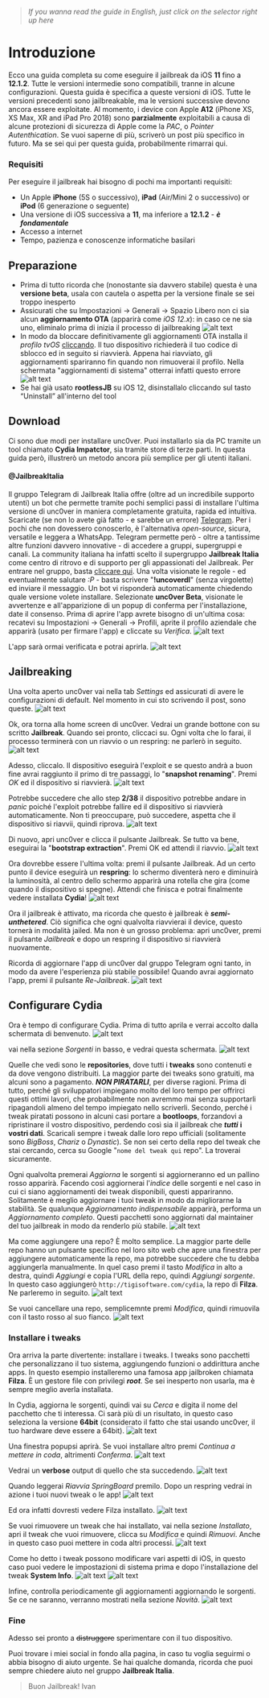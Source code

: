 > _If you wanna read the guide in English, just click on the selector right up here_

# Introduzione

Ecco una guida completa su come eseguire il jailbreak da iOS **11** fino a **12.1.2**. Tutte le versioni intermedie sono compatibili, tranne in alcune configurazioni.
Questa guida è specifica a queste versioni di iOS. Tutte le versioni precedenti sono jailbreakable, ma le versioni successive devono ancora essere exploitate.
Al momento, i device con Apple **A12** (iPhone XS, XS Max, XR and iPad Pro 2018) sono **parzialmente** exploitabili a causa di alcune protezioni di sicurezza di Apple come la _PAC_, o _Pointer Autenthication_. Se vuoi saperne di più, scriverò un post più specifico in futuro. Ma se sei qui per questa guida, probabilmente rimarrai qui.

### Requisiti

Per eseguire il jailbreak hai bisogno di pochi ma importanti requisiti:

-   Un Apple **iPhone** (5S o successivo), **iPad** (Air/Mini 2 o successivo) or **iPod** (6 generazione o seguente)
-   Una versione di iOS successiva a **11**, ma inferiore a **12.1.2** - **_è fondamentale_**
-   Accesso a internet
-   Tempo, pazienza e conoscenze informatiche basilari

## Preparazione

-   Prima di tutto ricorda che (nonostante sia davvero stabile) questa è una **versione beta**, usala con cautela o aspetta per la versione finale se sei troppo inesperto
-   Assicurati che su Impostazioni → Generali → Spazio Libero non ci sia alcun **aggiornamento OTA** (apparirà come _iOS 12.x_): in caso ce ne sia uno, eliminalo prima di inizia il processo di jailbreaking
    ![alt text](/img/Jailbreak/iStorage.png "Check for the OTA in here")
-   In modo da bloccare definitivamente gli aggiornamenti OTA installa il _profilo tvOS_ [cliccando](https://raw.githubusercontent.com/Jwhite077/NOOTA/master/tvOS_12_Beta_Profile.mobileconfig). Il tuo dispositivo richiederà il tuo codice di sblocco ed in seguito si riavvierà. Appena hai riavviato, gli aggiornamenti spariranno fin quando non rimuoverai il profilo. Nella schermata "aggiornamenti di sistema" otterrai infatti questo errore
    ![alt text](/img/Jailbreak/tvOS.png "Install the tvOS profile")
-   Se hai già usato **rootlessJB** su iOS 12, disinstallalo cliccando sul tasto “Uninstall” all'interno del tool

## Download

Ci sono due modi per installare unc0ver. Puoi installarlo sia da PC tramite un tool chiamato **Cydia Impatctor**, sia tramite store di terze parti. In questa guida però, illustrerò un metodo ancora più semplice per gli utenti italiani.

#### @JailbreakItalia

Il gruppo Telegram di Jailbreak Italia offre (oltre ad un incredibile supporto utenti) un bot che permette tramite pochi semplici passi di installare l'ultima versione di unc0ver in maniera completamente gratuita, rapida ed intuitiva.
Scaricate (se non lo avete già fatto - e sarebbe un errore) [Telegram](https://itunes.apple.com/it/app/telegram-messenger/id686449807?l=en&mt=8). Per i pochi che non dovessero conoscerlo, è l'alternativa _open-source_, sicura, versatile e leggera a WhatsApp. Telegram permette però - oltre a tantissime altre funzioni davvero innovative - di accedere a gruppi, supergruppi e canali. La community italiana ha infatti scelto il supergruppo **Jailbreak Italia** come centro di ritrovo e di supporto per gli appassionati del Jailbreak.
Per entrare nel gruppo, basta [cliccare qui](https://t.me/JailbreakItalia).
Una volta visionate le regole - ed eventualmente salutare _:P_ - basta scrivere "**!uncoverdl**" (senza virgolette) ed inviare il messaggio. Un bot vi risponderà automaticamente chiedendo quale versione volete installare. Selezionate **unc0ver Beta**, visionate le avvertenze e all'apparizione di un popup di conferma per l'installazione, date il consenso.
Prima di aprire l'app avrete bisogno di un'ultima cosa: recatevi su Impostazioni → Generali → Profili, aprite il profilo aziendale che apparirà (usato per firmare l'app) e cliccate su _Verifica_.
![alt text](/img/Jailbreak/Profiles.png "Trust the profile")

L'app sarà ormai verificata e potrai aprirla.
![alt text](</img/Jailbreak/unc0ver Icon.png> "You can now open unc0ver")

## Jailbreaking

Una volta aperto unc0ver vai nella tab _Settings_ ed assicurati di avere le configurazioni di default. Nel momento in cui sto scrivendo il post, sono queste.
![alt text](</img/Jailbreak/unc0ver Settings.png> "Leave everything as it is")

Ok, ora torna alla home screen di unc0ver. Vedrai un grande bottone con su scritto **Jailbreak**. Quando sei pronto, cliccaci su. Ogni volta che lo farai, il processo terminerà con un riavvio o un respring: ne parlerò in seguito.
![alt text](/img/Jailbreak/unc0ver.png "Press the Jailbreak button")

Adesso, cliccalo. Il dispositivo eseguirà l'exploit e se questo andrà a buon fine avrai raggiunto il primo di tre passaggi, lo "**snapshot renaming**". Premi _OK_ ed il dispositivo si riavvierà.
![alt text](</img/Jailbreak/Snapshot Rename.png> "First step done")

Potrebbe succedere che allo step **2/38** il dispositivo potrebbe andare in _panic_ poiché l'exploit potrebbe fallire ed il dispositivo si riavvierà automaticamente. Non ti preoccupare, può succedere, aspetta che il dispositivo si riavvii, quindi riprova.
![alt text](</img/Jailbreak/unc0ver Exploit.png> "The device could panic at step 2/38")

Di nuovo, apri unc0ver e clicca il pulsante Jailbreak. Se tutto va bene, eseguirai la "**bootstrap extraction**". Premi OK ed attendi il riavvio.
![alt text](</img/Jailbreak/Bootstrap Extracted.png> "First step done")

Ora dovrebbe essere l'ultima volta: premi il pulsante Jailbreak. Ad un certo punto il device eseguirà un **respring**: lo schermo diventerà nero e diminuirà la luminosità, al centro dello schermo apparirà una rotella che gira (come quando il dispositivo si spegne). Attendi che finisca e potrai finalmente vedere installata **Cydia**!
![alt text](</img/Jailbreak/Cydia Icon.png> "Cydia appeared")

Ora il jailbreak è attivato, ma ricorda che questo è jailbreak è **_semi-unthetered_**. Ciò significa che ogni qualvolta riavvierai il device, questo tornerà in modalità jailed. Ma non è un grosso problema: apri unc0ver, premi il pulsante _Jailbreak_ e dopo un respring il dispositivo si riavvierà nuovamente.

Ricorda di aggiornare l'app di unc0ver dal gruppo Telegram ogni tanto, in modo da avere l'esperienza più stabile possibile! Quando avrai aggiornato l'app, premi il pulsante _Re-Jailbreak_.
![alt text](</img/Jailbreak/unc0ver ReJailbreak.png> "Press the Re-Jailbreak button")

## Configurare Cydia

Ora è tempo di configurare Cydia. Prima di tutto aprila e verrai accolto dalla schermata di benvenuto.
![alt text](/img/Jailbreak/Cydia.png "Welcome")

vai nella sezione _Sorgenti_ in basso, e vedrai questa schermata.
![alt text](</img/Jailbreak/Cydia Sources.png> "Sources tab")

Quelle che vedi sono le **repositories**, dove tutti i **tweaks** sono contenuti e da dove vengono distribuiti. La maggior parte dei tweaks sono gratuiti, ma alcuni sono a pagamento. **_NON PIRATARLI_**, per diverse ragioni. Prima di tutto, perché gli sviluppatori impiegano molto del loro tempo per offrirci questi ottimi lavori, che probabilmente non avremmo mai senza supportarli ripagandoli almeno del tempo impiegato nello scriverli. Secondo, perché i tweak piratati possono in alcuni casi portare a **bootloops**, forzandovi a ripristinare il vostro dispositivo, perdendo così sia il jailbreak che **_tutti_** **i vostri dati**. Scaricali sempre i tweak dalle loro repo ufficiali (solitamente sono _BigBoss_, _Chariz_ o _Dynastic_). Se non sei certo della repo del tweak che stai cercando, cerca su Google "`nome del tweak qui` repo". La troverai sicuramente.

Ogni qualvolta premerai _Aggiorna_ le sorgenti si aggiorneranno ed un pallino rosso apparirà. Facendo così aggiornerai l'_indice_ delle sorgenti e nel caso in cui ci siano aggiornamenti dei tweak disponibili, questi appariranno. Solitamente è meglio aggiornare i tuoi tweak in modo da migliorarne la stabilità. Se qualunque _Aggiornamento indispensabile_ apparirà, performa un _Aggiornamento completo_. Questi pacchetti sono aggiornati dal maintainer del tuo jailbreak in modo da renderlo più stabile.
![alt text](</img/Jailbreak/Cydia Necessary Update.png> "Perform a complete update")

Ma come aggiungere una repo? È molto semplice. La maggior parte delle repo hanno un pulsante specifico nel loro sito web che apre una finestra per aggiungere automaticamente la repo, ma potrebbe succedere che tu debba aggiungerla manualmente. In quel caso premi il tasto _Modifica_ in alto a destra, quindi _Aggiungi_ e copia l'URL della repo, quindi _Aggiungi sorgente_. In questo caso aggiungerò `http://tigisoftware.com/cydia`, la repo di **Filza**. Ne parleremo in seguito.
![alt text](</img/Jailbreak/Cydia Sources Add.png> "Add the source")

Se vuoi cancellare una repo, semplicemnte premi _Modifica_, quindi rimuovila con il tasto rosso al suo fianco.
![alt text](</img/Jailbreak/Cydia Sources Remove.png> "Remove source in this way")

### Installare i tweaks

Ora arriva la parte divertente: installare i tweaks. I tweaks sono pacchetti che personalizzano il tuo sistema, aggiungendo funzioni o addirittura anche apps. In questo esempio installeremo una famosa app jailbroken chiamata **Filza**. È un gestore file con privilegi **_root_**. Se sei inesperto non usarla, ma è sempre meglio averla installata.

In Cydia, aggiorna le sorgenti, quindi vai su _Cerca_ e digita il nome del pacchetto che ti interessa. Ci sarà più di un risultato, in questo caso seleziona la versione **64bit** (considerato il fatto che stai usando unc0ver, il tuo hardware deve essere a 64bit).
![alt text](</img/Jailbreak/Cydia Search Filza.png> "Search for the packages here")

Una finestra popupsi aprirà. Se vuoi installare altro premi _Continua a mettere in coda_, altrimenti _Conferma_.
![alt text](</img/Jailbreak/Cydia Installation Confirm.png> "Press confirm to install")

Vedrai un **verbose** output di quello che sta succedendo.
![alt text](</img/Jailbreak/Cydia Filza Installation.png> "Verbose output")

Quando leggerai _Riavvia SpringBoard_ premilo. Dopo un respring vedrai in azione i tuoi nuovi tweak o le app!
![alt text](</img/Jailbreak/Cydia Restart SpingBoard.png> "Press Restart SpringBoard")

Ed ora infatti dovresti vedere Filza installato.
![alt text](</img/Jailbreak/Filza Icon.png> "Here it is")

Se vuoi rimuovere un tweak che hai installato, vai nella sezione _Installato_, apri il tweak che vuoi rimuovere, clicca su _Modifica_ e quindi _Rimuovi_. Anche in questo caso puoi mettere in coda altri processi.
![alt text](</img/Jailbreak/Cydia Installed.png> "This is the Installed tab")

Come ho detto i tweak possono modificare vari aspetti di iOS, in questo caso puoi vedere le impostazioni di sistema prima e dopo l'installazione del tweak **System Info**.
![alt text](</img/Jailbreak/iOS Info.png> "Before")
![alt text](</img/Jailbreak/iOS Info Tweak.png> "After")

Infine, controlla periodicamente gli aggiornamenti aggiornando le sorgenti. Se ce ne saranno, verranno mostrati nella sezione _Novità_.
![alt text](</img/Jailbreak/Cydia Changes.png> "Updates will show up here")

### Fine

Adesso sei pronto a ~~distruggere~~ sperimentare con il tuo dispositivo.

Puoi trovare i miei social in fondo alla pagina, in caso tu voglia seguirmi o abbia bisogno di aiuto urgente. Se hai qualche domanda, ricorda che puoi sempre chiedere aiuto nel gruppo **Jailbreak Italia**.

> Buon Jailbreak!
> Ivan

